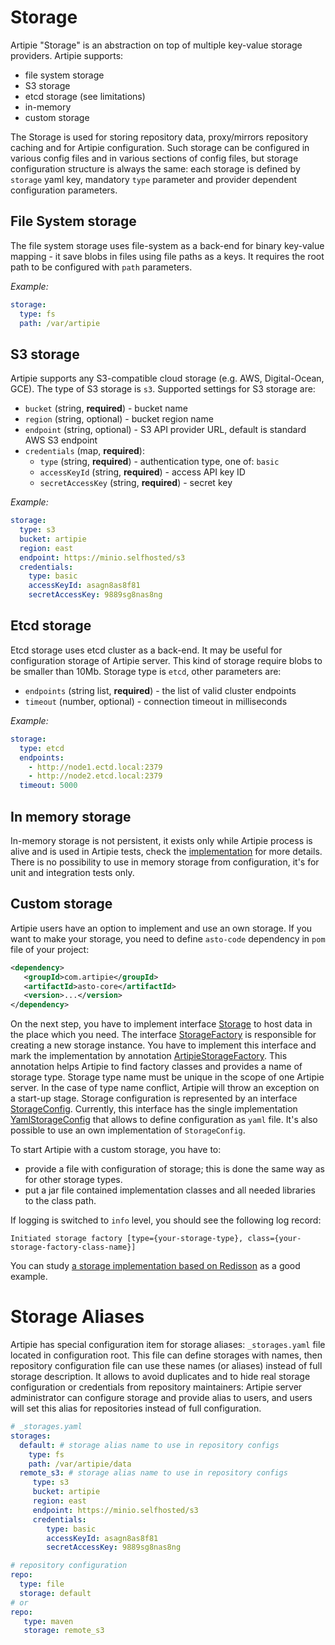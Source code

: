 # Storage

Artipie "Storage" is an abstraction on top of multiple key-value storage providers. Artipie supports:
 - file system storage
 - S3 storage
 - etcd storage (see limitations)
 - in-memory
 - custom storage

The Storage is used for storing repository data, proxy/mirrors repository caching and for Artipie 
configuration. Such storage can be configured in various config files and in various sections of 
config files, but storage configuration structure is always the same: each storage is defined by 
`storage` yaml key, mandatory `type` parameter and provider dependent configuration parameters.

## File System storage

The file system storage uses file-system as a back-end for binary key-value mapping - it save blobs 
in files using file paths as a keys. It requires the root path to be configured with `path` 
parameters.

*Example:*
```yaml
storage:
  type: fs
  path: /var/artipie
```

## S3 storage

Artipie supports any S3-compatible cloud storage (e.g. AWS, Digital-Ocean, GCE). The type of S3 storage is `s3`.
Supported settings for S3 storage are:
 - `bucket` (string, **required**) - bucket name
 - `region` (string, optional) - bucket region name
 - `endpoint` (string, optional) - S3 API provider URL, default is standard AWS S3 endpoint 
 - `credentials` (map, **required**):
   - `type` (string, **required**) - authentication type, one of: `basic`
   - `accessKeyId` (string, **required**) - access API key ID
   - `secretAccessKey` (string, **required**) - secret key

*Example:*
```yaml
storage:
  type: s3
  bucket: artipie
  region: east
  endpoint: https://minio.selfhosted/s3
  credentials:
    type: basic
    accessKeyId: asagn8as8f81
    secretAccessKey: 9889sg8nas8ng
```

## Etcd storage

Etcd storage uses etcd cluster as a back-end. It may be useful for configuration storage of Artipie server.
This kind of storage require blobs to be smaller than 10Mb. Storage type is `etcd`, other parameters are:
 - `endpoints` (string list, **required**) - the list of valid cluster endpoints
 - `timeout` (number, optional) - connection timeout in milliseconds

*Example:*
```yaml
storage:
  type: etcd
  endpoints:
    - http://node1.ectd.local:2379
    - http://node2.etcd.local:2379
  timeout: 5000
```

## In memory storage

In-memory storage is not persistent, it exists only while Artipie process is alive and is used in 
Artipie tests, check the [implementation](https://github.com/artipie/asto/blob/master/asto-core/src/main/java/com/artipie/asto/memory/InMemoryStorage.java) 
for more details. There is no possibility to use in memory storage from configuration, 
it's for unit and integration tests only.

## Custom storage

Artipie users have an option to implement and use an own storage.
If you want to make your storage, you need to define `asto-code` dependency in `pom` file of your project:
```xml
<dependency>
   <groupId>com.artipie</groupId>
   <artifactId>asto-core</artifactId>
   <version>...</version>
</dependency>
```
On the next step, you have to implement interface 
[Storage](https://github.com/artipie/asto/blob/master/asto-core/src/main/java/com/artipie/asto/Storage.java)
to host data in the place which you need. The interface 
[StorageFactory](https://github.com/artipie/asto/blob/master/asto-core/src/main/java/com/artipie/asto/factory/StorageFactory.java)
is responsible for creating a new storage instance. You have to implement this interface and 
mark the implementation by annotation [ArtipieStorageFactory](https://github.com/artipie/asto/blob/master/asto-core/src/main/java/com/artipie/asto/factory/ArtipieStorageFactory.java). 
This annotation helps Artipie to find factory classes and provides a name of storage type. 
Storage type name must be unique in the scope of one Artipie server. In the case of type name conflict, 
Artipie will throw an exception on a start-up stage. Storage configuration is represented by an 
interface [StorageConfig](https://github.com/artipie/asto/blob/master/asto-core/src/main/java/com/artipie/asto/factory/StorageConfig.java). 
Currently, this interface has the single implementation 
[YamlStorageConfig](https://github.com/artipie/asto/blob/master/asto-core/src/main/java/com/artipie/asto/factory/StorageConfig.java#L96) 
that allows to define configuration as `yaml` file. It's also possible to use an own implementation of `StorageConfig`.

To start Artipie with a custom storage, you have to:
- provide a file with configuration of storage; this is done the same way as for other storage types.
- put a jar file contained implementation classes and all needed libraries to the class path.

If logging is switched to `info` level, you should see the following log record:
```
Initiated storage factory [type={your-storage-type}, class={your-storage-factory-class-name}]
```

You can study [a storage implementation based on Redisson](https://github.com/artipie/asto/tree/master/asto-redis/src/main/java/com/artipie/asto/redis)
as a good example.

# Storage Aliases

Artipie has special configuration item for storage aliases: `_storages.yaml` file located in configuration root.
This file can define storages with names, then repository configuration file can use these names (or aliases) 
instead of full storage description. It allows to avoid duplicates and to hide real storage configuration or 
credentials from repository maintainers:
Artipie server administrator can configure storage and provide alias to users, and users will set 
this alias for repositories instead of full configuration.
```yaml
# _storages.yaml
storages:
  default: # storage alias name to use in repository configs
    type: fs
    path: /var/artipie/data
  remote_s3: # storage alias name to use in repository configs
     type: s3
     bucket: artipie
     region: east
     endpoint: https://minio.selfhosted/s3
     credentials:
        type: basic
        accessKeyId: asagn8as8f81
        secretAccessKey: 9889sg8nas8ng
```
```yaml
# repository configuration
repo:
  type: file
  storage: default
# or
repo:
   type: maven
   storage: remote_s3
```

